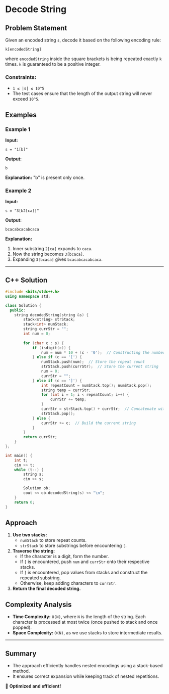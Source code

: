 # Decode String

## Problem Statement
Given an encoded string `s`, decode it based on the following encoding rule:

```
k[encodedString]
```

where `encodedString` inside the square brackets is being repeated exactly `k` times. `k` is guaranteed to be a positive integer.

### Constraints:
- `1 ≤ |s| ≤ 10^5`
- The test cases ensure that the length of the output string will never exceed `10^5`.

## Examples

### Example 1
**Input:**
```
s = "1[b]"
```
**Output:**
```
b
```
**Explanation:** "b" is present only once.

### Example 2
**Input:**
```
s = "3[b2[ca]]"
```
**Output:**
```
bcacabcacabcaca
```
**Explanation:**
1. Inner substring `2[ca]` expands to `caca`.
2. Now the string becomes `3[bcaca]`.
3. Expanding `3[bcaca]` gives `bcacabcacabcaca`.

---

## C++ Solution

```cpp
#include <bits/stdc++.h>
using namespace std;

class Solution {
  public:
    string decodedString(string &s) {
        stack<string> strStack;
        stack<int> numStack;
        string currStr = "";
        int num = 0;
        
        for (char c : s) {
            if (isdigit(c)) {
                num = num * 10 + (c - '0');  // Constructing the number
            } else if (c == '[') {
                numStack.push(num);  // Store the repeat count
                strStack.push(currStr);  // Store the current string
                num = 0;
                currStr = "";
            } else if (c == ']') {
                int repeatCount = numStack.top(); numStack.pop();
                string temp = currStr;
                for (int i = 1; i < repeatCount; i++) {
                    currStr += temp;
                }
                currStr = strStack.top() + currStr;  // Concatenate with the previous stored string
                strStack.pop();
            } else {
                currStr += c;  // Build the current string
            }
        }
        return currStr;
    }
};

int main() {
    int t;
    cin >> t;
    while (t--) {
        string s;
        cin >> s;

        Solution ob;
        cout << ob.decodedString(s) << "\n";
    }
    return 0;
}
```

## Approach
1. **Use two stacks:**
   - `numStack` to store repeat counts.
   - `strStack` to store substrings before encountering `[`.
2. **Traverse the string:**
   - If the character is a digit, form the number.
   - If `[` is encountered, push `num` and `currStr` onto their respective stacks.
   - If `]` is encountered, pop values from stacks and construct the repeated substring.
   - Otherwise, keep adding characters to `currStr`.
3. **Return the final decoded string.**

## Complexity Analysis
- **Time Complexity:** `O(N)`, where `N` is the length of the string. Each character is processed at most twice (once pushed to stack and once popped).
- **Space Complexity:** `O(N)`, as we use stacks to store intermediate results.

---

## Summary
- The approach efficiently handles nested encodings using a stack-based method.
- It ensures correct expansion while keeping track of nested repetitions.

🚀 **Optimized and efficient!**
